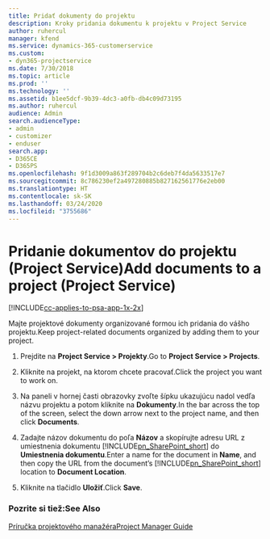 ```yaml
---
title: Pridať dokumenty do projektu
description: Kroky pridania dokumentu k projektu v Project Service
author: ruhercul
manager: kfend
ms.service: dynamics-365-customerservice
ms.custom:
- dyn365-projectservice
ms.date: 7/30/2018
ms.topic: article
ms.prod: ''
ms.technology: ''
ms.assetid: b1ee5dcf-9b39-4dc3-a0fb-db4c09d73195
ms.author: ruhercul
audience: Admin
search.audienceType:
- admin
- customizer
- enduser
search.app:
- D365CE
- D365PS
ms.openlocfilehash: 9f1d3009a863f289704b2c6deb7f4da5633517e7
ms.sourcegitcommit: 8c786230ef2a497280885b827162561776e2eb00
ms.translationtype: HT
ms.contentlocale: sk-SK
ms.lasthandoff: 03/24/2020
ms.locfileid: "3755686"
---
```

# <a name="add-documents-to-a-project-project-service"></a><span data-ttu-id="00ca0-103">Pridanie dokumentov do projektu (Project Service)</span><span class="sxs-lookup"><span data-stu-id="00ca0-103">Add documents to a project (Project Service)</span></span>

[!INCLUDE[cc-applies-to-psa-app-1x-2x](../includes/cc-applies-to-psa-app-1x-2x.md)]

<span data-ttu-id="00ca0-104">Majte projektové dokumenty organizované formou ich pridania do vášho projektu.</span><span class="sxs-lookup"><span data-stu-id="00ca0-104">Keep project-related documents organized by adding them to your project.</span></span>  
  
1. <span data-ttu-id="00ca0-105">Prejdite na **Project Service > Projekty**.</span><span class="sxs-lookup"><span data-stu-id="00ca0-105">Go to **Project Service > Projects**.</span></span>  
  
2. <span data-ttu-id="00ca0-106">Kliknite na projekt, na ktorom chcete pracovať.</span><span class="sxs-lookup"><span data-stu-id="00ca0-106">Click the project you want to work on.</span></span>  
  
3. <span data-ttu-id="00ca0-107">Na paneli v hornej časti obrazovky zvoľte šípku ukazujúcu nadol vedľa názvu projektu a potom kliknite na **Dokumenty**.</span><span class="sxs-lookup"><span data-stu-id="00ca0-107">In the bar across the top of the screen, select the down arrow next to the project name, and then click **Documents**.</span></span>  
  
4. <span data-ttu-id="00ca0-108">Zadajte názov dokumentu do poľa **Názov** a skopírujte adresu URL z umiestnenia dokumentu [!INCLUDE[pn_SharePoint_short](../includes/pn-sharepoint-short.md)] do **Umiestnenia dokumentu**.</span><span class="sxs-lookup"><span data-stu-id="00ca0-108">Enter a name for the document in **Name**,  and then copy the URL from the document’s [!INCLUDE[pn_SharePoint_short](../includes/pn-sharepoint-short.md)] location to **Document Location**.</span></span>  
  
5. <span data-ttu-id="00ca0-109">Kliknite na tlačidlo **Uložiť**.</span><span class="sxs-lookup"><span data-stu-id="00ca0-109">Click **Save**.</span></span>  
  
### <a name="see-also"></a><span data-ttu-id="00ca0-110">Pozrite si tiež:</span><span class="sxs-lookup"><span data-stu-id="00ca0-110">See Also</span></span>  
 [<span data-ttu-id="00ca0-111">Príručka projektového manažéra</span><span class="sxs-lookup"><span data-stu-id="00ca0-111">Project Manager Guide</span></span>](../project-service/project-manager-guide.md)
